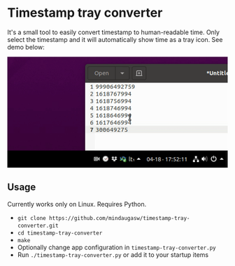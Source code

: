 # Timestamp tray converter

It's a small tool to easily convert timestamp to human-readable time. Only select the timestamp and it will automatically show time as a tray icon. See demo below: 
 
![demo](/docs/demo.gif)

## Usage
Currently works only on Linux. Requires Python.  
- `git clone https://github.com/mindaugasw/timestamp-tray-converter.git`
- `cd timestamp-tray-converter`
- `make`
- Optionally change app configuration in `timestamp-tray-converter.py`
- Run `./timestamp-tray-converter.py` or add it to your startup items
